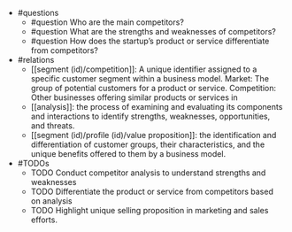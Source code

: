 - #questions
	- #question Who are the main competitors?
	- #question What are the strengths and weaknesses of competitors?
	- #question How does the startup’s product or service differentiate from competitors?
- #relations
	- [[segment (id)/competition]]: A unique identifier assigned to a specific customer segment within a business model. Market: The group of potential customers for a product or service. Competition: Other businesses offering similar products or services in
	- [[analysis]]: the process of examining and evaluating its components and interactions to identify strengths, weaknesses, opportunities, and threats.
	- [[segment (id)/profile (id)/value proposition]]: the identification and differentiation of customer groups, their characteristics, and the unique benefits offered to them by a business model.
- #TODOs
	- TODO Conduct competitor analysis to understand strengths and weaknesses
	- TODO  Differentiate the product or service from competitors based on analysis
	- TODO  Highlight unique selling proposition in marketing and sales efforts.











